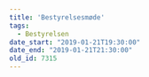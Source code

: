```yaml
---
title: 'Bestyrelsesmøde'
tags:
  - Bestyrelsen
date_start: "2019-01-21T19:30:00"
date_end: "2019-01-21T21:30:00"
old_id: 7315
---
```

